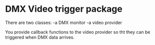 # DMX Video trigger package

There are two classes:
-a DMX monitor
-a video provider

You provide callback functions to the video provider so tht they can be
triggered when DMX data arrives.
